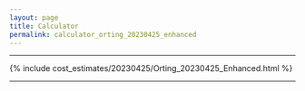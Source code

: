 ```yaml
---
layout: page
title: Calculator
permalink: calculator_orting_20230425_enhanced
---
```


___

{% include cost_estimates/20230425/Orting_20230425_Enhanced.html %}

___


